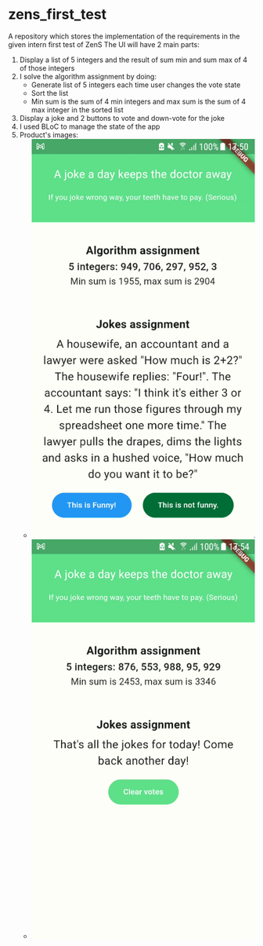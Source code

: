 # zens_first_test
A repository which stores the implementation of the requirements in the given intern first test of ZenS
The UI will have 2 main parts:
1. Display a list of 5 integers and the result of sum min and sum max of 4 of those integers
2. I solve the algorithm assignment by doing:
   - Generate list of 5 integers each time user changes the vote state
   - Sort the list
   - Min sum is the sum of 4 min integers and max sum is the sum of 4 max integer in the sorted list
3. Display a joke and 2 buttons to vote and down-vote for the joke
4. I used BLoC to manage the state of the app
5. Product's images:
    - ![alt text](assets/product_images/with_a_joke.png)
    - ![alt text](assets/product_images/with_no_joke.png)